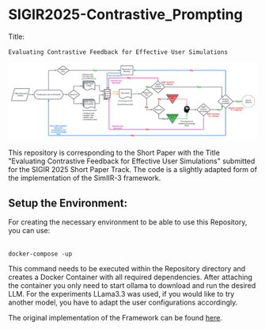 # SIGIR2025-Contrastive_Prompting

Title:

```
Evaluating Contrastive Feedback for Effective User Simulations
```
![Experimental Setup](./Experimental_setup.png)

This repository is corresponding to the Short Paper with the Title "Evaluating Contrastive Feedback for Effective User Simulations" submitted for the SIGIR 2025 Short Paper Track.
The code is a slightly adapted form of the implementation of the SimIIR-3 framework. 

## Setup the Environment:

For creating the necessary environment to be able to use this Repository, you can use:

```shell

docker-compose -up

```

This command needs to be executed within the Repository directory and creates a Docker Container with all required dependencies. After attaching the container you only need to start ollama to download and run the desired LLM. For the experiments LLama3.3 was used, if you would like to try another model, you have to adapt the user configurations accordingly.



The original implementation of the Framework can be found [here]('https://github.com/simint-ai/simiir-3'). 
